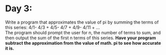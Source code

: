# Day 3:
Write a program that approximates the value of pi by summing the terms of this series: 4/1- 4/3 + 4/5- 4/7 + 4/9- 4/11 + ... 
<br/>The program should prompt the user for n, the number of terms to sum, and then output the sum of the first n terms of this series. 
<b>Have your program subtract the approximation from the value of math. pi to see how accurate it is.</b>
